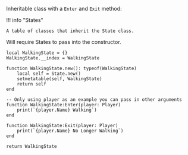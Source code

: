 Inheritable class with a `Enter` and `Exit` method:

!!! info "States"

    A table of classes that inherit the State class.

Will require States to pass into the constructor.

```luau title="Example State Class"
local WalkingState = {}
WalkingState.__index = WalkingState

function WalkingState.new(): typeof(WalkingState)
    local self = State.new()
    setmetatable(self, WalkingState)
    return self
end

-- Only using player as an example you can pass in other arguments
function WalkingState:Enter(player: Player)
    print(`{player.Name} Walking`)
end

function WalkingState:Exit(player: Player)
    print(`{player.Name} No Longer Walking`)
end

return WalkingState
```
